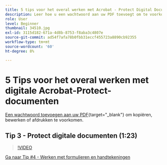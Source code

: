```yaml
---
title: 5 tips voor het overal werken met Acrobat - Protect Digital Documents
description: Leer hoe u een wachtwoord aan uw PDF toevoegt om te voorkomen dat u kopieert, bewerkt of afdrukt
role: User
level: Beginner
thumbnail: 34510.jpg
exl-id: 3115d182-671a-4d8b-8753-f8aba3c4807e
source-git-commit: ad54f7afa78b0fbb31eccf455723a8890cb92355
workflow-type: tm+mt
source-wordcount: '60'
ht-degree: 8%

---
```


# 5 Tips voor het overal werken met digitale Acrobat-Protect-documenten

[Een wachtwoord toevoegen aan uw PDF](https://www.adobe.com/nl/acrobat/online/password-protect-pdf.html){target="_blank"}  om kopiëren, bewerken of afdrukken te voorkomen.

## Tip 3 - Protect digitale documenten (1:23)

>[!VIDEO](https://video.tv.adobe.com/v/34510?quality=12&learn=on&hidetitle=true)

[Ga naar Tip #4 - Werken met formulieren en handtekeningen](work-with-forms-and-signatures.md)